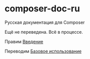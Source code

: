 # composer-doc-ru
Русская документация для Сomposer

Ещё не переведена. Всё в процессе.

Правим [Введение](00-intro.md)

Переводим [Базовое использование](01-basic-usage.md)
